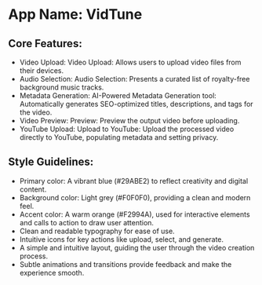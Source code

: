 # **App Name**: VidTune

## Core Features:

- Video Upload: Video Upload: Allows users to upload video files from their devices.
- Audio Selection: Audio Selection: Presents a curated list of royalty-free background music tracks.
- Metadata Generation: AI-Powered Metadata Generation tool: Automatically generates SEO-optimized titles, descriptions, and tags for the video.
- Video Preview: Preview: Preview the output video before uploading.
- YouTube Upload: Upload to YouTube: Upload the processed video directly to YouTube, populating metadata and setting privacy.

## Style Guidelines:

- Primary color: A vibrant blue (#29ABE2) to reflect creativity and digital content.
- Background color: Light grey (#F0F0F0), providing a clean and modern feel.
- Accent color: A warm orange (#F2994A), used for interactive elements and calls to action to draw user attention.
- Clean and readable typography for ease of use.
- Intuitive icons for key actions like upload, select, and generate.
- A simple and intuitive layout, guiding the user through the video creation process.
- Subtle animations and transitions provide feedback and make the experience smooth.